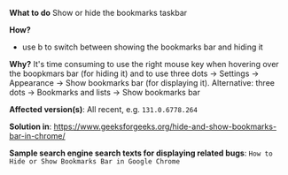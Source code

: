 **What to do**
  Show or hide the bookmarks taskbar

**How?**
  - use <shift><ctrl>b to switch between showing the bookmarks bar and hiding it

**Why?**
  It's time consuming to use the right mouse key when hovering over the boopkmars bar (for hiding it) and to use
  three dots -> Settings -> Appearance -> Show bookmarks bar (for displaying it). Alternative:
  three dots -> Bookmarks and lists -> Show bookmarks bar

**Affected version(s)**: All recent, e.g. `131.0.6778.264`

**Solution in**: https://www.geeksforgeeks.org/hide-and-show-bookmarks-bar-in-chrome/

**Sample search engine search texts for displaying related bugs**: `How to Hide or Show Bookmarks Bar in Google Chrome`

